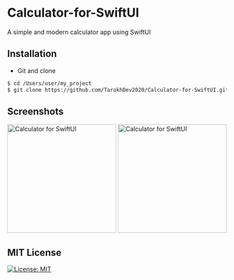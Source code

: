 # Calculator-for-SwiftUI
A simple and modern calculator app using SwiftUI

## Installation ##
* Git and clone <br/>
```bash
$ cd /Users/user/my_project
$ git clone https://github.com/TarokhDev2020/Calculator-for-SwiftUI.git
```

## Screenshots ##
<img src="https://user-images.githubusercontent.com/72879576/96428215-5af75c00-120c-11eb-82ce-74440436adae.png" alt="Calculator for SwiftUI" width="250"/>
<img src="https://user-images.githubusercontent.com/72879576/96428221-5d59b600-120c-11eb-9773-b72e64435102.png" alt="Calculator for SwiftUI" width="250"/>

## MIT License ##
[![License: MIT](https://img.shields.io/badge/License-MIT-yellow.svg)](https://opensource.org/licenses/MIT)
